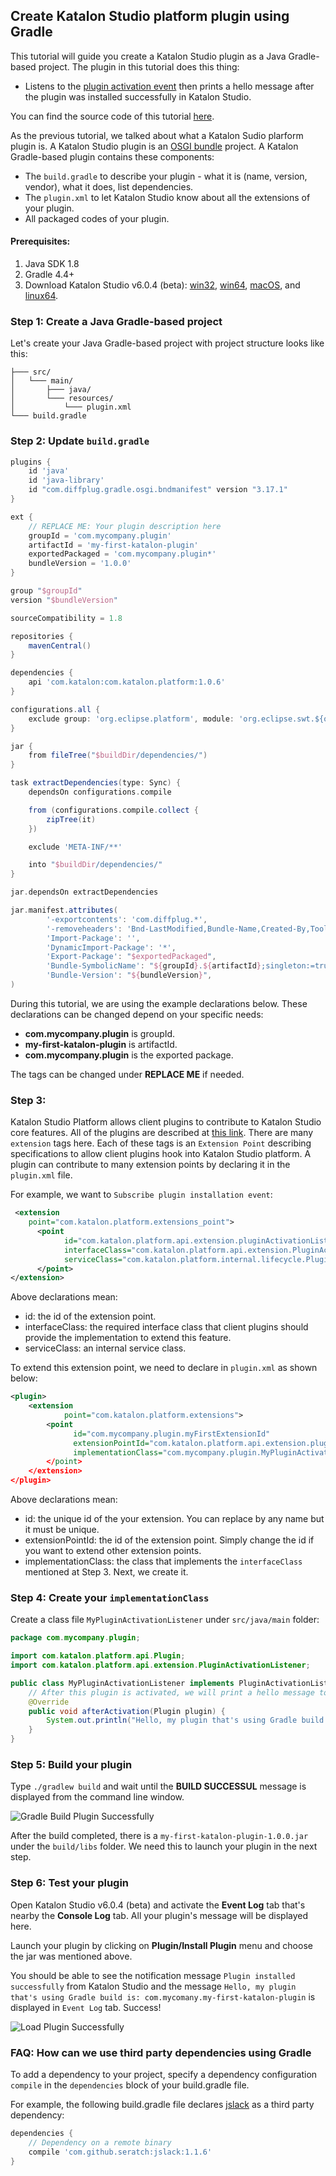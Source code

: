 ## Create Katalon Studio platform plugin using Gradle
This tutorial will guide you create a Katalon Studio plugin as a Java Gradle-based project. The plugin in this tutorial does this thing:
- Listens to the [plugin activation event](https://github.com/katalon-studio/katalon-studio-platform/blob/master/com.katalon.platform/src/main/java/com/katalon/platform/api/extension/PluginActivationListener.java) then prints a hello message after the plugin was installed successfully in Katalon Studio.

You can find the source code of this tutorial [here](https://github.com/katalon-studio/katalon-studio-sample-plugin).

As the previous tutorial, we talked about what a Katalon Sudio plarform plugin is. A Katalon Studio plugin is an [OSGI bundle](http://spring.io/blog/2008/02/18/creating-osgi-bundles/) project. A Katalon Gradle-based plugin contains these components:
- The `build.gradle` to describe your plugin - what it is (name, version, vendor), what it does, list dependencies.
- The `plugin.xml` to let Katalon Studio know about all the extensions of your plugin.
- All packaged codes of your plugin.

#### Prerequisites:

1. Java SDK 1.8
2. Gradle 4.4+
3. Download Katalon Studio v6.0.4 (beta): [win32](https://s3.amazonaws.com/katalon/release-beta/6.0.4/Katalon_Studio_Windows_32.zip), [win64](https://s3.amazonaws.com/katalon/release-beta/6.0.4/Katalon_Studio_Windows_64.zip), [macOS](https://s3.amazonaws.com/katalon/release-beta/6.0.4/Katalon+Studio.dmg), and [linux64](https://s3.amazonaws.com/katalon/release-beta/6.0.4/Katalon_Studio_Linux_64.tar.gz).

### Step 1: Create a Java Gradle-based project

Let's create your Java Gradle-based project with project structure looks like this:
```
├─── src/
│   └─── main/
│       ├─── java/
│       └─── resources/
│           └─── plugin.xml
└─── build.gradle
```

### Step 2: Update `build.gradle`

```groovy
plugins {
    id 'java'
    id 'java-library'
    id "com.diffplug.gradle.osgi.bndmanifest" version "3.17.1"
}

ext {
    // REPLACE ME: Your plugin description here
    groupId = 'com.mycompany.plugin'
    artifactId = 'my-first-katalon-plugin'
    exportedPackaged = 'com.mycompany.plugin*'
    bundleVersion = '1.0.0'
}

group "$groupId"
version "$bundleVersion"

sourceCompatibility = 1.8

repositories {
    mavenCentral()
}

dependencies {
    api 'com.katalon:com.katalon.platform:1.0.6'
}

configurations.all {
    exclude group: 'org.eclipse.platform', module: 'org.eclipse.swt.${osgi.platform}'
}

jar {
    from fileTree("$buildDir/dependencies/")
}

task extractDependencies(type: Sync) {
    dependsOn configurations.compile

    from (configurations.compile.collect {
        zipTree(it)
    })

    exclude 'META-INF/**'

    into "$buildDir/dependencies/"
}

jar.dependsOn extractDependencies

jar.manifest.attributes(
        '-exportcontents': 'com.diffplug.*',
        '-removeheaders': 'Bnd-LastModified,Bundle-Name,Created-By,Tool,Private-Package,Require-Capability',
        'Import-Package': '',
        'DynamicImport-Package': '*',
        'Export-Package': "$exportedPackaged",
        'Bundle-SymbolicName': "${groupId}.${artifactId};singleton:=true",
        'Bundle-Version': "${bundleVersion}",
)
```

During this tutorial, we are using the example declarations below. These declarations can be changed depend on your specific needs:
- **com.mycompany.plugin** is groupId.
- **my-first-katalon-plugin** is artifactId.
- **com.mycompany.plugin** is the exported package.

The tags can be changed under **REPLACE ME** if needed.

### Step 3:
Katalon Studio Platform allows client plugins to contribute to Katalon Studio core features. All of the plugins are described at [this link](https://github.com/katalon-studio/katalon-studio-platform/blob/master/com.katalon.platform/plugin.xml). 
There are many `extension` tags here. Each of these tags is an `Extension Point` describing specifications to allow client plugins hook into Katalon Studio platform. A plugin can contribute to many extension points by declaring it in the `plugin.xml` file.

For example, we want to `Subscribe plugin installation event`:
```xml
 <extension
   	point="com.katalon.platform.extensions_point">
	  <point
            id="com.katalon.platform.api.extension.pluginActivationListener"
            interfaceClass="com.katalon.platform.api.extension.PluginActivationListener"
            serviceClass="com.katalon.platform.internal.lifecycle.PluginActivationListenerService">
      </point>	
</extension>
```
Above declarations mean:
- id: the id of the extension point.
- interfaceClass: the required interface class that client plugins should provide the implementation to extend this feature.
- serviceClass: an internal service class.

To extend this extension point, we need to declare in `plugin.xml` as shown below:
```xml
<plugin>
	<extension
	        point="com.katalon.platform.extensions">
	    <point
	          id="com.mycompany.plugin.myFirstExtensionId"
	          extensionPointId="com.katalon.platform.api.extension.pluginActivationListener"
	          implementationClass="com.mycompany.plugin.MyPluginActivationListener"
	    </point>
	</extension>
</plugin>
```
Above declarations mean:
- id: the unique id of the your extension. You can replace by any name but it must be unique.
- extensionPointId: the id of the extension point. Simply change the id if you want to extend other extension points.
- implementationClass: the class that implements the `interfaceClass` mentioned at Step 3. Next, we create it.

### Step 4: Create your `implementationClass`
Create a class file `MyPluginActivationListener` under `src/java/main` folder:
```java
package com.mycompany.plugin;

import com.katalon.platform.api.Plugin;
import com.katalon.platform.api.extension.PluginActivationListener;

public class MyPluginActivationListener implements PluginActivationListener {
    // After this plugin is activated, we will print a hello message to console.
    @Override
    public void afterActivation(Plugin plugin) {
        System.out.println("Hello, my plugin that's using Gradle build is: " + plugin.getPluginId());
    }
}
```

### Step 5: Build your plugin
Type `./gradlew build` and wait until the **BUILD SUCCESSUL** message is displayed from the command line window.

![Gradle Build Plugin Successfully](https://raw.githubusercontent.com/katalon-studio/katalon-studio-platform/dev/docs/turorials/create-plugin-using-gradle/images/img_build_plugin.png)

After the build completed, there is a `my-first-katalon-plugin-1.0.0.jar` under the `build/libs` folder. We need this to launch your plugin in the next step.

### Step 6: Test your plugin
Open Katalon Studio v6.0.4 (beta) and activate the **Event Log** tab that's nearby the **Console Log** tab. All your plugin's message will be displayed here.

Launch your plugin by clicking on **Plugin/Install Plugin** menu and choose the jar was mentioned above.

You should be able to see the notification message `Plugin installed successfully` from Katalon Studio and the message `Hello, my plugin that's using Gradle build is: com.mycomany.my-first-katalon-plugin` is displayed in `Event Log` tab. Success!

![Load Plugin Successfully](https://raw.githubusercontent.com/katalon-studio/katalon-studio-platform/dev/docs/turorials/create-plugin-using-gradle/images/img_load_plugin.png)

### FAQ: How can we use third party dependencies using Gradle

To add a dependency to your project, specify a dependency configuration `compile` in the `dependencies` block of your build.gradle file.

For example, the following build.gradle file declares [jslack](https://github.com/seratch/jslack) as a third party dependency:
```groovy
dependencies {
    // Dependency on a remote binary
    compile 'com.github.seratch:jslack:1.1.6'
}
```